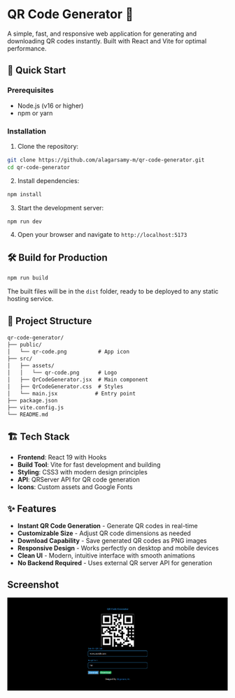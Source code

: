 # QR Code Generator 🎯

A simple, fast, and responsive web application for generating and downloading QR codes instantly. Built with React and Vite for optimal performance.


## 🚀 Quick Start

### Prerequisites
- Node.js (v16 or higher)
- npm or yarn

### Installation

1. Clone the repository:
```bash
git clone https://github.com/alagarsamy-m/qr-code-generator.git
cd qr-code-generator
```

2. Install dependencies:
```bash
npm install
```

3. Start the development server:
```bash
npm run dev
```

4. Open your browser and navigate to `http://localhost:5173`

## 🛠️ Build for Production

```bash
npm run build
```

The built files will be in the `dist` folder, ready to be deployed to any static hosting service.


## 📁 Project Structure

```
qr-code-generator/
├── public/
│   └── qr-code.png          # App icon
├── src/
│   ├── assets/
│   │   └── qr-code.png      # Logo
│   ├── QrCodeGenerator.jsx  # Main component
│   ├── QrCodeGenerator.css  # Styles
│   └── main.jsx            # Entry point
├── package.json
├── vite.config.js
└── README.md
```


## 🏗️ Tech Stack

- **Frontend**: React 19 with Hooks
- **Build Tool**: Vite for fast development and building
- **Styling**: CSS3 with modern design principles
- **API**: QRServer API for QR code generation
- **Icons**: Custom assets and Google Fonts


## ✨ Features

- **Instant QR Code Generation** - Generate QR codes in real-time
- **Customizable Size** - Adjust QR code dimensions as needed
- **Download Capability** - Save generated QR codes as PNG images
- **Responsive Design** - Works perfectly on desktop and mobile devices
- **Clean UI** - Modern, intuitive interface with smooth animations
- **No Backend Required** - Uses external QR server API for generation

## Screenshot

![Weather App Screenshot](src/assets/screenshots/Screenshot%202025-08-13%20102231.png)